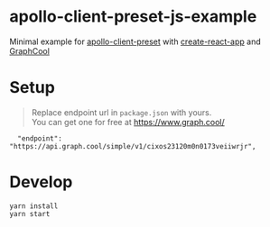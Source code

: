 # apollo-client-preset-js-example
Minimal example for [apollo-client-preset](https://www.npmjs.com/package/apollo-client-preset) with [create-react-app](https://github.com/facebookincubator/create-react-app) and [GraphCool](https://www.graph.cool/)

# Setup
> Replace endpoint url in `package.json` with yours.  
> You can get one for free at https://www.graph.cool/
```
  "endpoint": "https://api.graph.cool/simple/v1/cixos23120m0n0173veiiwrjr",
```

# Develop
```
yarn install
yarn start
```
